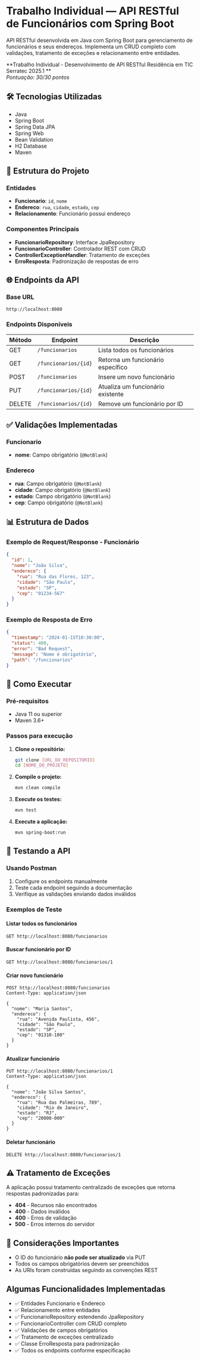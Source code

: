 # Trabalho Individual — API RESTful de Funcionários com Spring Boot

API RESTful desenvolvida em Java com Spring Boot para gerenciamento de funcionários e seus endereços. Implementa um CRUD completo com validações, tratamento de exceções e relacionamento entre entidades.

 **Trabalho Individual - Desenvolvimento de API RESTful Residência em TIC Serratec 2025.1 **  
*Pontuação: 30/30 pontos*

## 🛠️ Tecnologias Utilizadas
- Java
- Spring Boot
- Spring Data JPA
- Spring Web
- Bean Validation
- H2 Database
- Maven

## 📁 Estrutura do Projeto

### Entidades
- **Funcionario**: `id`, `nome`
- **Endereco**: `rua`, `cidade`, `estado`, `cep`
- **Relacionamento**: Funcionário possui endereço

### Componentes Principais
- **FuncionarioRepository**: Interface JpaRepository
- **FuncionarioController**: Controlador REST com CRUD
- **ControllerExceptionHandler**: Tratamento de exceções
- **ErroResposta**: Padronização de respostas de erro

## 🌐 Endpoints da API

### Base URL
```
http://localhost:8080
```

### Endpoints Disponíveis

| Método | Endpoint | Descrição |
|--------|----------|-----------|
| GET | `/funcionarios` | Lista todos os funcionários |
| GET | `/funcionarios/{id}` | Retorna um funcionário específico |
| POST | `/funcionarios` | Insere um novo funcionário |
| PUT | `/funcionarios/{id}` | Atualiza um funcionário existente |
| DELETE | `/funcionarios/{id}` | Remove um funcionário por ID |

## ✅ Validações Implementadas

### Funcionario
- **nome**: Campo obrigatório (`@NotBlank`)

### Endereco
- **rua**: Campo obrigatório (`@NotBlank`)
- **cidade**: Campo obrigatório (`@NotBlank`)
- **estado**: Campo obrigatório (`@NotBlank`)
- **cep**: Campo obrigatório (`@NotBlank`)

## 📊 Estrutura de Dados

### Exemplo de Request/Response - Funcionário
```json
{
  "id": 1,
  "nome": "João Silva",
  "endereco": {
    "rua": "Rua das Flores, 123",
    "cidade": "São Paulo",
    "estado": "SP",
    "cep": "01234-567"
  }
}
```

### Exemplo de Resposta de Erro
```json
{
  "timestamp": "2024-01-15T10:30:00",
  "status": 400,
  "error": "Bad Request",
  "message": "Nome é obrigatório",
  "path": "/funcionarios"
}
```

## 🚀 Como Executar

### Pré-requisitos
- Java 11 ou superior
- Maven 3.6+

### Passos para execução
1. **Clone o repositório:**
   ```bash
   git clone [URL_DO_REPOSITORIO]
   cd [NOME_DO_PROJETO]
   ```

2. **Compile o projeto:**
   ```bash
   mvn clean compile
   ```

3. **Execute os testes:**
   ```bash
   mvn test
   ```

4. **Execute a aplicação:**
   ```bash
   mvn spring-boot:run
   ```

## 🧪 Testando a API

### Usando Postman
1. Configure os endpoints manualmente
2. Teste cada endpoint seguindo a documentação
3. Verifique as validações enviando dados inválidos

### Exemplos de Teste

#### Listar todos os funcionários
```http
GET http://localhost:8080/funcionarios
```

#### Buscar funcionário por ID
```http
GET http://localhost:8080/funcionarios/1
```

#### Criar novo funcionário
```http
POST http://localhost:8080/funcionarios
Content-Type: application/json

{
  "nome": "Maria Santos",
  "endereco": {
    "rua": "Avenida Paulista, 456",
    "cidade": "São Paulo",
    "estado": "SP",
    "cep": "01310-100"
  }
}
```

#### Atualizar funcionário
```http
PUT http://localhost:8080/funcionarios/1
Content-Type: application/json

{
  "nome": "João Silva Santos",
  "endereco": {
    "rua": "Rua das Palmeiras, 789",
    "cidade": "Rio de Janeiro",
    "estado": "RJ",
    "cep": "20000-000"
  }
}
```

#### Deletar funcionário
```http
DELETE http://localhost:8080/funcionarios/1
```

## ⚠️ Tratamento de Exceções

A aplicação possui tratamento centralizado de exceções que retorna respostas padronizadas para:
- **404** - Recursos não encontrados
- **400** - Dados inválidos
- **400** - Erros de validação
- **500** - Erros internos do servidor

## 📌 Considerações Importantes

- O ID do funcionário **não pode ser atualizado** via PUT
- Todos os campos obrigatórios devem ser preenchidos
- As URIs foram construídas seguindo as convenções REST

## Algumas Funcionalidades Implementadas

- ✅ Entidades Funcionario e Endereco
- ✅ Relacionamento entre entidades
- ✅ FuncionarioRepository estendendo JpaRepository
- ✅ FuncionarioController com CRUD completo
- ✅ Validações de campos obrigatórios
- ✅ Tratamento de exceções centralizado
- ✅ Classe ErroResposta para padronização
- ✅ Todos os endpoints conforme especificação
